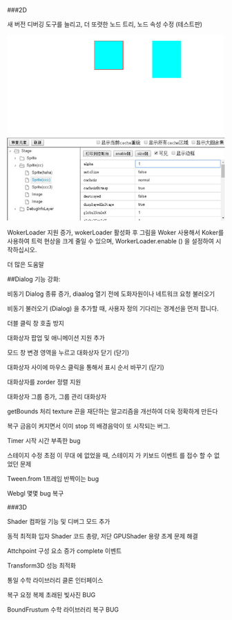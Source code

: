 ###2D

새 버전 디버깅 도구를 늘리고, 더 또렷한 노드 트리, 노드 속성 수정 (테스트판)

![debugpanel](imgs/debugpanel.jpg)

WokerLoader 지원 증가, wokerLoader 활성화 후 그림을 Woker 사용해서 Koker를 사용하여 트럭 현상을 크게 줄일 수 있으며, WorkerLoader.enable () 을 설정하여 시작하십시오.

더 많은 도움말

##Dialog 기능 강화:

비동기 Dialog 종류 증가, diaalog 열기 전에 도화자원이나 네트워크 요청 불러오기

비동기 불러오기 (Dialog) 을 추가할 때, 사용자 정의 기다리는 경계선을 먼저 팝니다.

더블 클릭 창 호출 방지

대화상자 팝업 및 애니메이션 지원 추가

모드 창 변경 영역을 누르고 대화상자 닫기 (닫기)

대화상자 사이에 마우스 클릭을 통해서 표시 순서 바꾸기 (닫기)

대화상자를 zorder 정렬 지원

대화상자 그룹 증가, 그룹 관리 대화상자

getBounds 처리 texture 끈을 재단하는 알고리즘을 개선하여 더욱 정확하게 만든다

복구 금음이 켜지면서 이미 stop 의 배경음악이 또 시작되는 버그.

Timer 시작 시간 부족한 bug

스테이지 수정 초점 이 무대 에 없었을 때, 스테이지 가 키보드 이벤트 를 접수 할 수 없었던 문제

Tween.from 1프레임 반짝이는 bug

Webgl 몇몇 bug 복구

###3D

Shader 컴파일 기능 및 디버그 모드 추가

동적 최적화 입자 Shader 코드 총량, 저단 GPUShader 용량 초계 문제 해결

Attchpoint 구성 요소 증가 complete 이벤트

Transform3D 성능 최적화

통일 수학 라이브러리 클론 인터페이스

복구 요정 복제 초래된 빛사진 BUG

BoundFrustum 수학 라이브러리 복구 BUG
